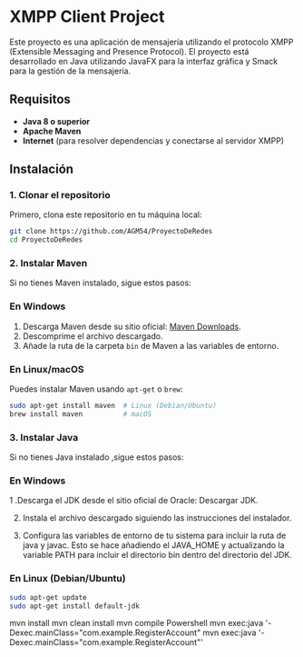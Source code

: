 
# XMPP Client Project

Este proyecto es una aplicación de mensajería utilizando el protocolo XMPP (Extensible Messaging and Presence Protocol). El proyecto está desarrollado en Java utilizando JavaFX para la interfaz gráfica y Smack para la gestión de la mensajería.

## Requisitos

- **Java 8 o superior**
- **Apache Maven**
- **Internet** (para resolver dependencias y conectarse al servidor XMPP)

## Instalación

### 1. Clonar el repositorio

Primero, clona este repositorio en tu máquina local:

```bash
git clone https://github.com/AGM54/ProyectoDeRedes
cd ProyectoDeRedes

```

### 2. Instalar Maven

Si no tienes Maven instalado, sigue estos pasos:

### En Windows

1. Descarga Maven desde su sitio oficial: [Maven Downloads](https://maven.apache.org/download.cgi).
2. Descomprime el archivo descargado.
3. Añade la ruta de la carpeta `bin` de Maven a las variables de entorno.

### En Linux/macOS

Puedes instalar Maven usando `apt-get` o `brew`:

```bash
sudo apt-get install maven  # Linux (Debian/Ubuntu)
brew install maven          # macOS

```

### 3. Instalar Java
Si no tienes Java instalado ,sigue estos pasos:
### En Windows

1 .Descarga el JDK desde el sitio oficial de Oracle: Descargar JDK.

2. Instala el archivo descargado siguiendo las instrucciones del instalador.
   
3. Configura las variables de entorno de tu sistema para incluir la ruta de java y javac. Esto se hace añadiendo el JAVA_HOME y actualizando la variable PATH para incluir el directorio bin dentro del directorio del JDK.


### En Linux (Debian/Ubuntu)
```bash
sudo apt-get update
sudo apt-get install default-jdk
```



mvn install
mvn clean install
mvn compile
Powershell
 mvn exec:java '-Dexec.mainClass="com.example.RegisterAccount"
 mvn exec:java '-Dexec.mainClass="com.example.RegisterAccount"'
